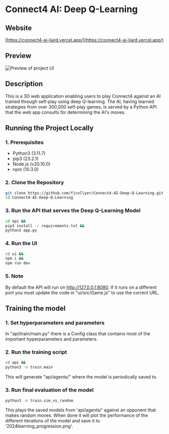 # Connect4 AI: Deep Q-Learning

## Website
[https://connect4-ai-liard.vercel.app/](https://connect4-ai-liard.vercel.app/)

## Preview
![Preview of project UI](preview.gif)

## Description
This is a 3D web application enabling users to play Connect4 against an AI trained through self-play using deep Q-learning. The AI, having learned strategies from over 300,000 self-play games, is served by a Python API that the web app consults for determining the AI's moves.

## Running the Project Locally

### 1. Prerequisites

- Python3 (3.11.7)
- pip3 (23.2.1)
- Node.js (v20.10.0)
- npm (10.3.0)

### 2. Clone the Repository
```bash
git clone https://github.com/fjcollyer/Connect4-AI-Deep-Q-Learning.git &&
cd Connect4-AI-Deep-Q-Learning
```

### 3. Run the API that serves the Deep Q-Learning Model
```bash
cd api &&
pip3 install -r requirements.txt &&
python3 app.py
```

### 4. Run the UI
```bash
cd ui &&
npm i &&
npm run dev
```

### 5. Note
By default the API will run on http://127.0.0.1:8080. If it runs on a different port you must update the code in "ui/src/Game.js" to use the correct URL.

## Training the model

### 1. Set hyperparameters and parameters
In "api/train/main.py" there is a Config class that contains most of the important hyperparameters and parameters.

### 2. Run the training script
```bash
cd api &&
python3 -m train.main 
```
This will generate "api/agents/" where the model is periodically saved to.

### 3. Run final evaluation of the model
```bash
python3 -m train.sim_vs_random
```
This plays the saved models from 'api/agents/' against an opponent that makes random moves. When done it will plot the performance of the different iterations of the model and save it to '2024learning_progression.png'.